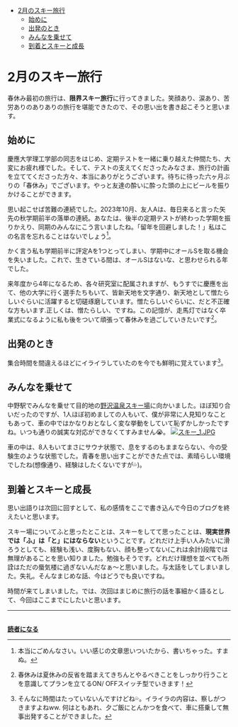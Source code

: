 - [2月のスキー旅行](#2月のスキー旅行)
  - [始めに](#始めに)
  - [出発のとき](#出発のとき)
  - [みんなを乗せて](#みんなを乗せて)
  - [到着とスキーと成長](#到着とスキーと成長)

# 2月のスキー旅行

春休み最初の旅行は、**限界スキー旅行**に行ってきました。笑顔あり、涙あり、苦労ありのありありの旅行を堪能できたので、その思い出を書き起こそうと思います。

## 始めに
慶應大学理工学部の同志をはじめ、定期テストを一緒に乗り越えた仲間たち、大変にお疲れ様でした。そして、テストの支えてくださったみなさま、旅行の計画を立ててくださった方々、本当にありがとうございます。待ちに待った六ヶ月ぶりの「春休み」でございます。やっと友達の酔いに酔った頭の上にビールを振りかけることができます。

思い起こせば苦難の連続でした。2023年10月、友人Aは、毎日来ると言った矢先の秋学期前半の落単の連続。あなたは、後半の定期テストが終わった学期を振りかえり、同期のみんなにこう言いましたね。「留年を回避しました！」私はこの名言を忘れることはないでしょう[^0]。
[^0]:本当にごめんなさい。いい感じの文章思いついたから、書いちゃった。すまぬ。

かく言う私も学期前半に評定Aを1つとってしまい、学期中にオールSを取る機会を失いました。これで、生きている間は、オールSはないな、と思わせられる年でした。

来年度から4年になるため、各々研究室に配属されますが、もうすでに慶應を出て、他の大学に行く選手たちもいて、皆新天地を文字通り、新天地として憎たらしいぐらいに活躍すると切磋琢磨しています。憎たらしいぐらいに、だと不正確な方もいます.正しくは、憎たらしい、ですね。この記憶が、走馬灯ではなく卒業式になるように私も後をついて頑張って春休みを過ごしていきたいです[^1]。
[^1]:春休みは夏休みの反省を踏まえてきちんとやるべきことをしっかり行うことを意識してプランを立てるON/ OFFスイッチ型でいきます！



## 出発のとき
集合時間を間違えるほどにイライラしていたのを今でも鮮明に覚えています[^2]。
[^2]:そんなに時間はたっていないんですけどね💦。イライラの内容は、察しがつきますよねww.
何はともあれ、夕ご飯にとんかつを食べて、車に搭乗して無事出発することができました。

## みんなを乗せて
中野駅でみんなを乗せて目的地の[野沢温泉スキー場](スキー_1.JPG)に向かいました。ほぼ知り合いだったのですが、1人ほぼ初めましての人もいて、僕が非常に人見知りなこともあって、車の中ではかなりおとなしく変な挙動をしていて恥ずかしかったですね。いつも通りの誠実な対応ができなくてすみません😭。
[![スキー_1.JPG](https://cdn-ak.f.st-hatena.com/images/fotolife/s/selfishegg/20240211/20240211185903.jpg)](https://nozawaski.com)

車の中は、8人もいてまさにサウナ状態で、息をするのもままならない、今の受験生のような状態でした。青春を思い出すことができた点では、素晴らしい環境でしたね(想像通り、経験はしたくないですが💦)。

## 到着とスキーと成長
思い出語りは次回に回すとして、私の感情をここで書き込んで今日のブログを終えたいと思います。

スキー場についてふと思ったとことは、スキーをしてて思ったことは、**現実世界では「ふ」は「と」にはならない**ということです。どれだけ上手い人みたいに滑ろうとしても、経験も浅い、度胸もない、顔も整ってない(これは余計)段階では無理があることを思い知りました。勉強もそうです。どれだけ理想を並べても所詮はただの蜃気楼に過ぎないんだなぁ〜と思いました。与太話をしてしまいました。失礼。そんなまじめな話、今はどうでも良いですね。

時間が来てしまいました。では、次回はまじめに旅行の話を事細かく語るとして、今回はここまでにしたいと思います。

***
__</div>
<br /><a href="http://blog.hatena.ne.jp/selfishegg/selfishegg.hatenablog.com/subscribe" target="_blank" rel="noopener">読者になる</a></p>__
